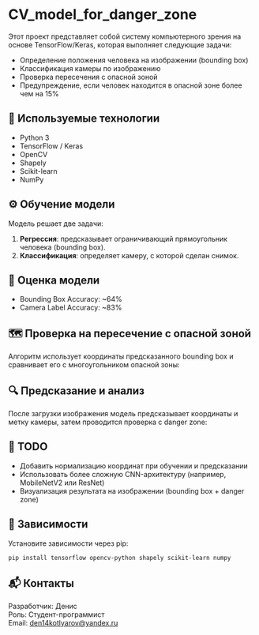 # CV_model_for_danger_zone
Этот проект представляет собой систему компьютерного зрения на основе TensorFlow/Keras, которая выполняет следующие задачи:

- Определение положения человека на изображении (bounding box)
- Классификация камеры по изображению
- Проверка пересечения с опасной зоной
- Предупреждение, если человек находится в опасной зоне более чем на 15%

## 🧠 Используемые технологии

- Python 3
- TensorFlow / Keras
- OpenCV
- Shapely
- Scikit-learn
- NumPy

## ⚙️ Обучение модели

Модель решает две задачи:

1. **Регрессия**: предсказывает ограничивающий прямоугольник человека (bounding box).
2. **Классификация**: определяет камеру, с которой сделан снимок.

## 🧪 Оценка модели

- Bounding Box Accuracy: ~64%
- Camera Label Accuracy: ~83%

## 🗺️ Проверка на пересечение с опасной зоной
Алгоритм использует координаты предсказанного bounding box и сравнивает его с многоугольником опасной зоны:

## 🔍 Предсказание и анализ
После загрузки изображения модель предсказывает координаты и метку камеры, затем проводится проверка с danger zone:

## 📝 TODO

- Добавить нормализацию координат при обучении и предсказании
- Использовать более сложную CNN-архитектуру (например, MobileNetV2 или ResNet)
- Визуализация результата на изображении (bounding box + danger zone)

## 📌 Зависимости

Установите зависимости через pip:

```bash
pip install tensorflow opencv-python shapely scikit-learn numpy
```

## 📬 Контакты

Разработчик: Денис  
Роль: Студент-программист  
Email: den14kotlyarov@yandex.ru
